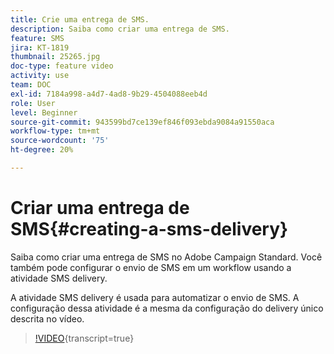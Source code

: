 ```yaml
---
title: Crie uma entrega de SMS.
description: Saiba como criar uma entrega de SMS.
feature: SMS
jira: KT-1819
thumbnail: 25265.jpg
doc-type: feature video
activity: use
team: DOC
exl-id: 7184a998-a4d7-4ad8-9b29-4504088eeb4d
role: User
level: Beginner
source-git-commit: 943599bd7ce139ef846f093ebda9084a91550aca
workflow-type: tm+mt
source-wordcount: '75'
ht-degree: 20%

---
```


# Criar uma entrega de SMS{#creating-a-sms-delivery}

Saiba como criar uma entrega de SMS no Adobe Campaign Standard. Você também pode configurar o envio de SMS em um workflow usando a atividade SMS delivery.

A atividade SMS delivery é usada para automatizar o envio de SMS. A configuração dessa atividade é a mesma da configuração do delivery único descrita no vídeo.

>[!VIDEO](https://video.tv.adobe.com/v/25265/?learn=on){transcript=true}
